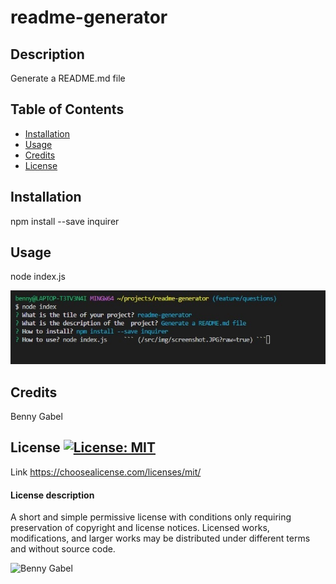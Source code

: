 # readme-generator

## Description
  Generate a README.md file
  
## Table of Contents
- [Installation](#installation)
- [Usage](#usage)
- [Credits](#credits)
- [License](#license)

## Installation
npm install --save inquirer

## Usage
node index.js     

![](/assets/screenshot/screenshot.jpg?raw=true)

## Credits
Benny Gabel


## License  [![License: MIT](https://img.shields.io/badge/License-MIT-yellow.svg)](https://opensource.org/licenses/MIT)
Link https://choosealicense.com/licenses/mit/

#### License description
A short and simple permissive license with conditions only requiring preservation of copyright and license notices. Licensed works, modifications, and larger works may be distributed under different terms and without source code.


![Benny Gabel](/src/img/ProfilePicture.JPG?raw=true)
